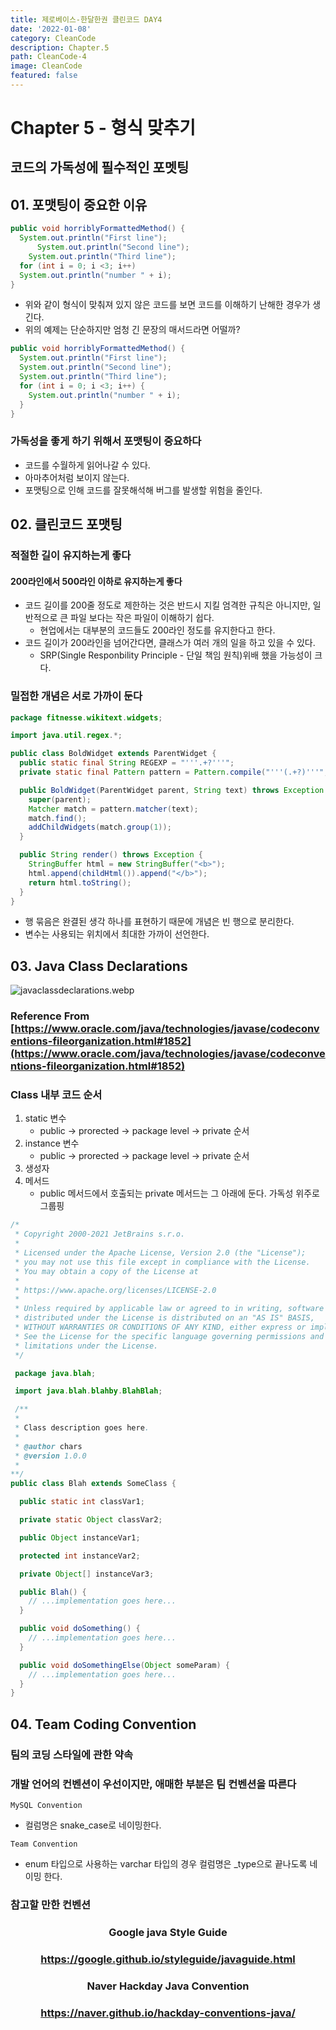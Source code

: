 ```yaml
---
title: 제로베이스-한달한권 클린코드 DAY4
date: '2022-01-08'
category: CleanCode
description: Chapter.5
path: CleanCode-4
image: CleanCode
featured: false
---
```


# Chapter 5 - 형식 맞추기

## 코드의 가독성에 필수적인 포멧팅

## 01. 포맷팅이 중요한 이유

```java
public void horriblyFormattedMethod() {
  System.out.println("First line");
      System.out.println("Second line");
    System.out.println("Third line");
  for (int i = 0; i <3; i++)
  System.out.println("number " + i);
}
```

- 위와 같이 형식이 맞춰져 있지 않은 코드를 보면 코드를 이해하기 난해한 경우가 생긴다.
- 위의 예제는 단순하지만 엄청 긴 문장의 매서드라면 어떨까?

```java
public void horriblyFormattedMethod() {
  System.out.println("First line");
  System.out.println("Second line");
  System.out.println("Third line");
  for (int i = 0; i <3; i++) {
    System.out.println("number " + i);
  }
}
```

### 가독성을 좋게 하기 위해서 포맷팅이 중요하다

- 코드를 수월하게 읽어나갈 수 있다.
- 아마추어처럼 보이지 않는다.
- 포맷팅으로 인해 코드를 잘못해석해 버그를 발생할 위험을 줄인다.

## 02. 클린코드 포맷팅

### 적절한 길이 유지하는게 좋다

#### 200라인에서 500라인 이하로 유지하는게 좋다

- 코드 길이를 200줄 정도로 제한하는 것은 반드시 지킬 엄격한 규칙은 아니지만, 일반적으로 큰 파일 보다는 작은 파일이 이해하기 쉽다.
  - 현업에서는 대부분의 코드들도 200라인 정도를 유지한다고 한다.
- 코드 길이가 200라인을 넘어간다면, 클래스가 여러 개의 일을 하고 있을 수 있다.
  - SRP(Single Responbility Principle - 단일 책임 원칙)위배 했을 가능성이 크다.

### 밀접한 개념은 서로 가까이 둔다

```java
package fitnesse.wikitext.widgets;

import java.util.regex.*;

public class BoldWidget extends ParentWidget {
  public static final String REGEXP = "'''.+?'''";
  private static final Pattern pattern = Pattern.compile("'''(.+?)'''", Pattern.MULTILINE + Pattern.DOTALL);

  public BoldWidget(ParentWidget parent, String text) throws Exception {
    super(parent);
    Matcher match = pattern.matcher(text);
    match.find();
    addChildWidgets(match.group(1));
  }

  public String render() throws Exception {
    StringBuffer html = new StringBuffer("<b>");
    html.append(childHtml()).append("</b>");
    return html.toString();
  }
}
```

- 행 묶음은 완결된 생각 하나를 표현하기 때문에 개념은 빈 행으로 분리한다.
- 변수는 사용되는 위치에서 최대한 가까이 선언한다.

## 03. Java Class Declarations

![javaclassdeclarations.webp](/images/CleanCode-4/javaclassdeclarations.webp)

### Reference From [https://www.oracle.com/java/technologies/javase/codeconventions-fileorganization.html#1852](https://www.oracle.com/java/technologies/javase/codeconventions-fileorganization.html#1852)

### Class 내부 코드 순서

1. static 변수
   - public -> prorected -> package level -> private 순서
2. instance 변수
   - public -> prorected -> package level -> private 순서
3. 생성자
4. 메서드
   - public 메서드에서 호출되는 private 메서드는 그 아래에 둔다. 가독성 위주로 그룹핑

```java
/*
 * Copyright 2000-2021 JetBrains s.r.o.
 *
 * Licensed under the Apache License, Version 2.0 (the "License");
 * you may not use this file except in compliance with the License.
 * You may obtain a copy of the License at
 *
 * https://www.apache.org/licenses/LICENSE-2.0
 *
 * Unless required by applicable law or agreed to in writing, software
 * distributed under the License is distributed on an "AS IS" BASIS,
 * WITHOUT WARRANTIES OR CONDITIONS OF ANY KIND, either express or implied.
 * See the License for the specific language governing permissions and
 * limitations under the License.
 */

 package java.blah;

 import java.blah.blahby.BlahBlah;

 /**
 *
 * Class description goes here.
 *
 * @author chars
 * @version 1.0.0
 *
**/
public class Blah extends SomeClass {

  public static int classVar1;

  private static Object classVar2;

  public Object instanceVar1;

  protected int instanceVar2;

  private Object[] instanceVar3;

  public Blah() {
    // ...implementation goes here...
  }

  public void doSomething() {
    // ...implementation goes here...
  }

  public void doSomethingElse(Object someParam) {
    // ...implementation goes here...
  }
}
```

## 04. Team Coding Convention

### 팀의 코딩 스타일에 관한 약속

### 개발 언어의 컨벤션이 우선이지만, 애매한 부분은 팀 컨벤션을 따른다

`MySQL Convention`

- 컬럼명은 snake_case로 네이밍한다.

`Team Convention`

- enum 타입으로 사용하는 varchar 타입의 경우 컬럼명은 \_type으로 끝나도록 네이밍 한다.

### 참고할 만한 컨벤션

<h3 style="text-align: center;"> Google java Style Guide </h3>
<h3 style="text-align: center;"><a href="https://google.github.io/styleguide/javaguide.html" > https://google.github.io/styleguide/javaguide.html </a></h3>
<h3 style="text-align: center;"> Naver Hackday Java Convention </h3>
<h3 style="text-align: center;"><a href="https://naver.github.io/hackday-conventions-java/" > https://naver.github.io/hackday-conventions-java/ </a></h3>

